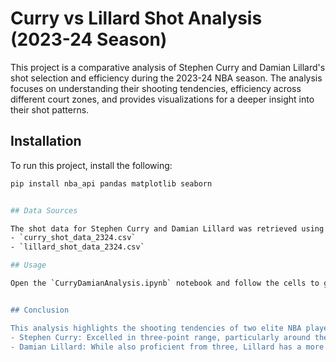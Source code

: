 # Curry vs Lillard Shot Analysis (2023-24 Season)

This project is a comparative analysis of Stephen Curry and Damian Lillard's shot selection and efficiency during the 2023-24 NBA season. The analysis focuses on understanding their shooting tendencies, efficiency across different court zones, and provides visualizations for a deeper insight into their shot patterns.


## Installation

To run this project, install the following:
```bash
pip install nba_api pandas matplotlib seaborn


## Data Sources

The shot data for Stephen Curry and Damian Lillard was retrieved using the `nba_api`. The data is saved in two CSV files:
- `curry_shot_data_2324.csv`
- `lillard_shot_data_2324.csv`

## Usage

Open the `CurryDamianAnalysis.ipynb` notebook and follow the cells to generate shot charts, heatmaps, and bar plots comparing Curry and Lillard's shot data.


## Conclusion

This analysis highlights the shooting tendencies of two elite NBA players. Some of the key findings are:
- Stephen Curry: Excelled in three-point range, particularly around the top of the key. His shooting efficiency from deep makes him a formidable threat.
- Damian Lillard: While also proficient from three, Lillard has a more balanced shot distribution with higher efficiency near the rim.


